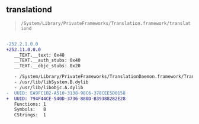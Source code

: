 ## translationd

> `/System/Library/PrivateFrameworks/Translation.framework/translationd`

```diff

-252.2.1.0.0
+252.11.0.0.0
   __TEXT.__text: 0x48
   __TEXT.__auth_stubs: 0x40
   __TEXT.__objc_stubs: 0x20

   - /System/Library/PrivateFrameworks/TranslationDaemon.framework/TranslationDaemon
   - /usr/lib/libSystem.B.dylib
   - /usr/lib/libobjc.A.dylib
-  UUID: EA9FC1B2-A510-3138-98C6-378CEE5D0158
+  UUID: 794F44CE-540D-3736-880D-B39388282E28
   Functions: 1
   Symbols:   8
   CStrings:  1

```

